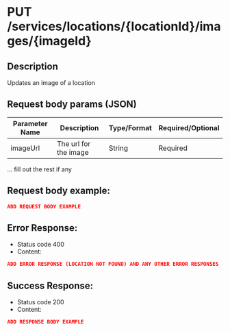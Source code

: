 # PUT /services/locations/{locationId}/images/{imageId}

## Description
Updates an image of a location

## Request body params (JSON)

| Parameter Name | Description           | Type/Format                           |Required/Optional|
|----------------|-----------------------|---------------------------------------|---|
| imageUrl       | The url for the image | String                                |Required|
... fill out the rest if any

## Request body example:
```json
ADD REQUEST BODY EXAMPLE
```

## Error Response:
* Status code 400
* Content:
```json
ADD ERROR RESPONSE (LOCATION NOT FOUND) AND ANY OTHER ERROR RESPONSES
```

## Success Response:
* Status code 200
* Content:

```json
ADD RESPONSE BODY EXAMPLE
```